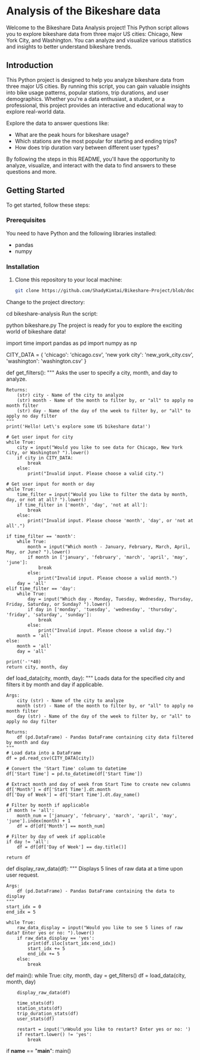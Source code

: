 # Analysis of the Bikeshare data

Welcome to the Bikeshare Data Analysis project! This Python script allows you to explore bikeshare data from three major US cities: Chicago, New York City, and Washington.
You can analyze and visualize various statistics and insights to better understand bikeshare trends.

## Introduction

This Python project is designed to help you analyze bikeshare data from three major US cities.
By running this script, you can gain valuable insights into bike usage patterns, popular stations, trip durations, and user demographics. Whether you're a data enthusiast, a student, or a professional, this project provides an interactive and educational way to explore real-world data.

Explore the data to answer questions like:
- What are the peak hours for bikeshare usage?
- Which stations are the most popular for starting and ending trips?
- How does trip duration vary between different user types?

By following the steps in this README, you'll have the opportunity to analyze, visualize, and interact with the data to find answers to these questions and more.

## Getting Started

To get started, follow these steps:

### Prerequisites

You need to have Python and the following libraries installed:

- pandas
- numpy

### Installation

1. Clone this repository to your local machine:

   ```bash
   git clone https://github.com/ShadyKimtai/Bikeshare-Project/blob/documentation/bikeshare_myproject.py
Change to the project directory:

cd bikeshare-analysis
Run the script:

python bikeshare.py
The project is ready for you to explore the exciting world of bikeshare data!




import time
import pandas as pd
import numpy as np

CITY_DATA = {
    'chicago': 'chicago.csv',
    'new york city': 'new_york_city.csv',
    'washington': 'washington.csv'
}

def get_filters():
    """
    Asks the user to specify a city, month, and day to analyze.

    Returns:
        (str) city - Name of the city to analyze
        (str) month - Name of the month to filter by, or "all" to apply no month filter
        (str) day - Name of the day of the week to filter by, or "all" to apply no day filter
    """
    print('Hello! Let\'s explore some US bikeshare data!')

    # Get user input for city
    while True:
        city = input("Would you like to see data for Chicago, New York City, or Washington? ").lower()
        if city in CITY_DATA:
            break
        else:
            print("Invalid input. Please choose a valid city.")

    # Get user input for month or day
    while True:
        time_filter = input("Would you like to filter the data by month, day, or not at all? ").lower()
        if time_filter in ['month', 'day', 'not at all']:
            break
        else:
            print("Invalid input. Please choose 'month', 'day', or 'not at all'.")

    if time_filter == 'month':
        while True:
            month = input("Which month - January, February, March, April, May, or June? ").lower()
            if month in ['january', 'february', 'march', 'april', 'may', 'june']:
                break
            else:
                print("Invalid input. Please choose a valid month.")
        day = 'all'
    elif time_filter == 'day':
        while True:
            day = input("Which day - Monday, Tuesday, Wednesday, Thursday, Friday, Saturday, or Sunday? ").lower()
            if day in ['monday', 'tuesday', 'wednesday', 'thursday', 'friday', 'saturday', 'sunday']:
                break
            else:
                print("Invalid input. Please choose a valid day.")
        month = 'all'
    else:
        month = 'all'
        day = 'all'

    print('-'*40)
    return city, month, day

def load_data(city, month, day):
    """
    Loads data for the specified city and filters it by month and day if applicable.

    Args:
        city (str) - Name of the city to analyze
        month (str) - Name of the month to filter by, or "all" to apply no month filter
        day (str) - Name of the day of the week to filter by, or "all" to apply no day filter

    Returns:
        df (pd.DataFrame) - Pandas DataFrame containing city data filtered by month and day
    """
    # Load data into a DataFrame
    df = pd.read_csv(CITY_DATA[city])

    # Convert the 'Start Time' column to datetime
    df['Start Time'] = pd.to_datetime(df['Start Time'])

    # Extract month and day of week from Start Time to create new columns
    df['Month'] = df['Start Time'].dt.month
    df['Day of Week'] = df['Start Time'].dt.day_name()

    # Filter by month if applicable
    if month != 'all':
        month_num = ['january', 'february', 'march', 'april', 'may', 'june'].index(month) + 1
        df = df[df['Month'] == month_num]

    # Filter by day of week if applicable
    if day != 'all':
        df = df[df['Day of Week'] == day.title()]

    return df

def display_raw_data(df):
    """
    Displays 5 lines of raw data at a time upon user request.

    Args:
        df (pd.DataFrame) - Pandas DataFrame containing the data to display
    """
    start_idx = 0
    end_idx = 5

    while True:
        raw_data_display = input("Would you like to see 5 lines of raw data? Enter yes or no: ").lower()
        if raw_data_display == 'yes':
            print(df.iloc[start_idx:end_idx])
            start_idx += 5
            end_idx += 5
        else:
            break

def main():
    while True:
        city, month, day = get_filters()
        df = load_data(city, month, day)

        display_raw_data(df)

        time_stats(df)
        station_stats(df)
        trip_duration_stats(df)
        user_stats(df)

        restart = input('\nWould you like to restart? Enter yes or no: ')
        if restart.lower() != 'yes':
            break

if __name__ == "__main__":
    main()
